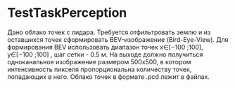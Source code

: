 # TestTaskPerception
Дано облако точек с лидара. Требуется отфильтровать землю и из 
оставшихся точек сформировать BEV-изображение (Bird-Eye-View). Для 
формирования BEV использовать диапазон точек x∈[−100 ;100], y∈[−100 ;100] , 
шаг сетки - 0.5 м. На выходе должно получиться одноканальное изображение 
размером 500x500, в котором интенсивность пикселя пропорциональна 
количеству точек, попадающих в него. Облако точек в формате .pcd лежит в файлах. 
